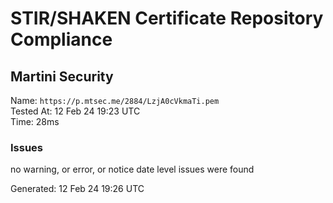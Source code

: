 # STIR/SHAKEN Certificate Repository Compliance

## Martini Security

Name: `https://p.mtsec.me/2884/LzjA0cVkmaTi.pem`\
Tested At: 12 Feb 24 19:23 UTC\
Time: 28ms

### Issues

no warning, or error, or notice date level issues were found

Generated: 12 Feb 24 19:26 UTC